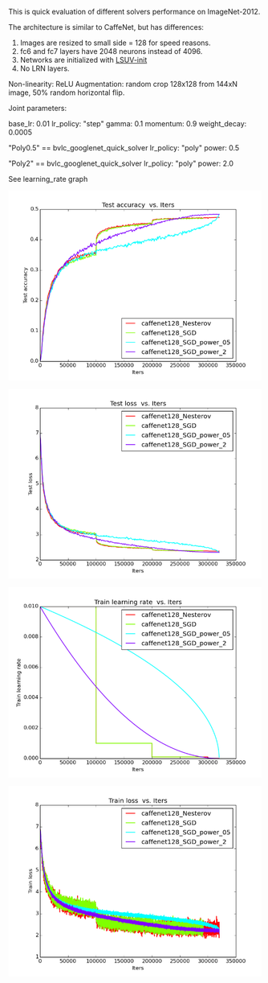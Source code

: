This is quick evaluation of different solvers performance on ImageNet-2012. 

The architecture is similar to CaffeNet, but has differences:

1. Images are resized to small side = 128 for speed reasons.
2. fc6 and fc7 layers have 2048 neurons instead of 4096. 
3. Networks are initialized with [LSUV-init](http://arxiv.org/abs/1511.06422)
4. No LRN layers.

Non-linearity: ReLU
Augmentation: random crop 128x128 from 144xN image, 50% random horizontal flip.

Joint parameters:

base_lr: 0.01
lr_policy: "step"
gamma: 0.1
momentum: 0.9
weight_decay: 0.0005

"Poly0.5" == bvlc_googlenet_quick_solver
lr_policy: "poly"
power: 0.5

"Poly2" == bvlc_googlenet_quick_solver
lr_policy: "poly"
power: 2.0

See learning_rate graph

![CaffeNet128 test accuracy](/logs/solvers/img/0.png)


![CaffeNet128 test loss](/logs/solvers/img/2.png)


![CaffeNet128 lr_rate](/logs/solvers/img/4.png)


![CaffeNet128 train loss](/logs/solvers/img/6.png)

